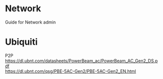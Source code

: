 # Network
Guide for Network admin

# Ubiquiti
P2P \
https://dl.ubnt.com/datasheets/PowerBeam_ac/PowerBeam_AC_Gen2_DS.pdf \
https://dl.ubnt.com/qsg/PBE-5AC-Gen2/PBE-5AC-Gen2_EN.html
